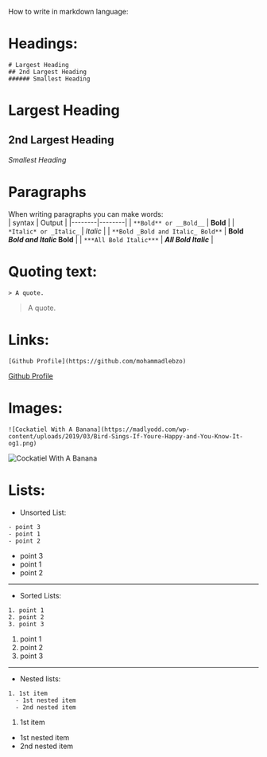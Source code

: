 How to write in markdown language:

# Headings:
```
# Largest Heading 
## 2nd Largest Heading
###### Smallest Heading
```
# Largest Heading 
## 2nd Largest Heading
###### Smallest Heading

# Paragraphs

When writing paragraphs you can make words:<br>
| syntax | Output |
|--------|--------|
| ``` **Bold** or __Bold__ ``` | __Bold__ |
| ``` *Italic* or _Italic_ ``` | _Italic_ |
| ``` **Bold _Bold and Italic_ Bold** ``` | **Bold _Bold and Italic_ Bold** |
| ``` ***All Bold Italic*** ``` | ***All Bold Italic*** |

# Quoting text:

```
> A quote.
```
> A quote.

# Links:

```
[Github Profile](https://github.com/mohammadlebzo)
```
[Github Profile](https://github.com/mohammadlebzo)

# Images:

```
![Cockatiel With A Banana](https://madlyodd.com/wp-content/uploads/2019/03/Bird-Sings-If-Youre-Happy-and-You-Know-It-og1.png)
```
![Cockatiel With A Banana](https://madlyodd.com/wp-content/uploads/2019/03/Bird-Sings-If-Youre-Happy-and-You-Know-It-og1.png)

# Lists:

- Unsorted List:
```
- point 3
- point 1
- point 2
```
- point 3
- point 1
- point 2
-------------------------------------
- Sorted Lists:
```
1. point 1
2. point 2
3. point 3
```
1. point 1
2. point 2
3. point 3
-------------------------------------
- Nested lists:
```
1. 1st item
  - 1st nested item
  - 2nd nested item
```
1. 1st item
  - 1st nested item
  - 2nd nested item
